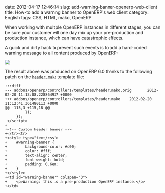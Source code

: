 date: 2012-04-17 12:46:34
slug: add-warning-banner-openerp-web-client
title: How-to add a warning banner to OpenERP's web client
category: English
tags: CSS, HTML, mako, OpenERP

When working with multiple OpenERP instances in different stages, you can be sure your customer will one day mix up your pre-production and production instance, which can have catastrophic effects.

A quick and dirty hack to prevent such events is to add a hard-coded warning message to all content produced by OpenERP:

![](/static/uploads/2012/03/openerp-login-screen-with-alert-banner.png)

The result above was produced on OpenERP 6.0 thanks to the following patch on the [`header.mako`](http://bazaar.launchpad.net/~openerp/openobject-client-web/6.0/view/head:/addons/openerp/controllers/templates/header.mako) template file:

    :::diff
    --- addons/openerp/controllers/templates/header.mako.orig       2012-02-20 11:13:08.228864937 +0000
    +++ addons/openerp/controllers/templates/header.mako    2012-02-20 11:12:41.361480113 +0000
    @@ -115,3 +115,18 @@
             });
         });
     </script>
    +
    +<!-- Custom header banner -->
    +</tr><tr>
    +<style type="text/css">
    +    #warning-banner {
    +        background-color: #c00;
    +        color: #fff;
    +        text-align: center;
    +        font-weight: bold;
    +        padding: 0.6em;
    +    }
    +</style>
    +<td id="warning-banner" colspan="3">
    +    <p>Warning: this is a pre-production OpenERP instance.</p>
    +</td>

